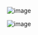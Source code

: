 ![image](https://user-images.githubusercontent.com/36635562/190458327-e0af246c-b25c-4081-939a-42d8e1f84d78.png)

![image](https://user-images.githubusercontent.com/36635562/190458376-60bcbacf-48a9-4e60-ace5-ccd5e5908737.png)
